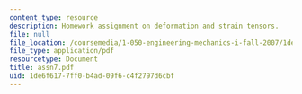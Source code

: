 ```yaml
---
content_type: resource
description: Homework assignment on deformation and strain tensors.
file: null
file_location: /coursemedia/1-050-engineering-mechanics-i-fall-2007/1de6f6177ff0b4ad09f6c4f2797d6cbf_assn7.pdf
file_type: application/pdf
resourcetype: Document
title: assn7.pdf
uid: 1de6f617-7ff0-b4ad-09f6-c4f2797d6cbf
---
```

